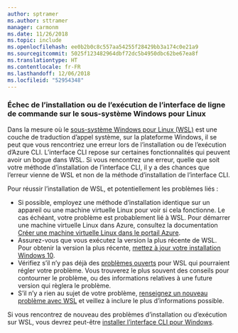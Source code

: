 ```yaml
---
author: sptramer
ms.author: sttramer
manager: carmonm
ms.date: 11/26/2018
ms.topic: include
ms.openlocfilehash: ee0b2b0c8c557aa54255f28429bb3a174c0e21a9
ms.sourcegitcommit: 5025f123482964dbf72dc5b4950dbc62be67ea8f
ms.translationtype: HT
ms.contentlocale: fr-FR
ms.lasthandoff: 12/06/2018
ms.locfileid: "52954348"
---
```

### <a name="cli-fails-to-install-or-run-on-windows-subsystem-for-linux"></a>Échec de l’installation ou de l’exécution de l’interface de ligne de commande sur le sous-système Windows pour Linux

Dans la mesure où le [sous-système Windows pour Linux (WSL)](/windows/wsl/about) est une couche de traduction d’appel système, sur la plateforme Windows, il se peut que vous rencontriez une erreur lors de l’installation ou de l’exécution d’Azure CLI. L’interface CLI repose sur certaines fonctionnalités qui peuvent avoir un bogue dans WSL. Si vous rencontrez une erreur, quelle que soit votre méthode d’installation de l’interface CLI, il y a des chances que l’erreur vienne de WSL et non de la méthode d’installation de l’interface CLI.

Pour réussir l’installation de WSL, et potentiellement les problèmes liés :

* Si possible, employez une méthode d’installation identique sur un appareil ou une machine virtuelle Linux pour voir si cela fonctionne. Le cas échéant, votre problème est probablement lié à WSL. Pour démarrer une machine virtuelle Linux dans Azure, consultez la documentation [Créer une machine virtuelle Linux dans le portail Azure](/azure/virtual-machines/linux/quick-create-portal).
* Assurez-vous que vous exécutez la version la plus récente de WSL. Pour obtenir la version la plus récente, [mettez à jour votre installation Windows 10](https://support.microsoft.com/help/4027667/windows-10-update).
* Vérifiez s’il n’y pas déjà des [problèmes ouverts](https://github.com/Microsoft/WSL/issues) pour WSL qui pourraient régler votre problème.
  Vous trouverez le plus souvent des conseils pour contourner le problème, ou des informations relatives à une future version qui règlera le problème.
* S’il n’y a rien au sujet de votre problème, [renseignez un nouveau problème avec WSL](https://github.com/Microsoft/WSL/issues/new) et veillez à inclure le plus d’informations possible.

Si vous rencontrez de nouveau des problèmes d’installation ou d’exécution sur WSL, vous devrez peut-être [installer l’interface CLI pour Windows](../install-azure-cli-windows.md).
